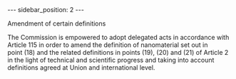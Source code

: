 
<meta data-rh="true" name="docsearch:language" content="en">
<meta data-rh="true" name="docsearch:version" content="current">
<meta data-rh="true" name="docsearch:docusaurus_tag" content="docs-default-current">
        ---
sidebar_position: 2
---
           <p class="stitle-article-norm">Amendment of certain definitions</p>
   <p class="norm">The Commission is empowered to adopt delegated acts 
in accordance with Article&nbsp;115 in order to amend the definition of 
nanomaterial set out in point&nbsp;(18) and the related definitions in 
points&nbsp;(19), (20) and (21) of Article&nbsp;2 in the light of 
technical and scientific progress and taking into account definitions 
agreed at Union and international level.</p>